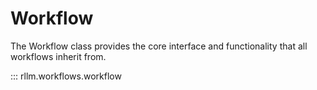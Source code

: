 # Workflow

The Workflow class provides the core interface and functionality that all workflows inherit from.

::: rllm.workflows.workflow